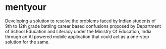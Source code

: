 # mentyour
Developing a solution to resolve the problems faced by Indian students of 9th to 12th grade battling career based confusions proposed by Department of School Education and Literacy under the Ministry Of Education, India through an AI powered mobile application that could act as a one-stop solution for the same.

